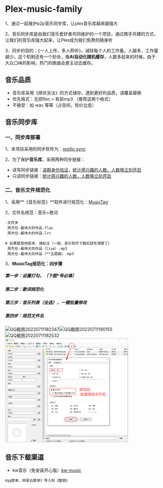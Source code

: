# Plex-music-family

1、通过一起维护p2p音乐同步库，让plex音乐库越来越强大

2、音乐同步库是由我们音乐爱好者共同维护的一个项目，通过携手共建的方式，让我们的音乐库强大起来，让Plex成为我们免费的随身听

3、同步的目的：《一人上传，多人聆听》，减轻每个人的工作量。人越多，工作量越少。这个机制还有一个妙处，像**AI自动化随机缓存**，人数多起来的时候，由于大众口味的影响，热门的歌曲会更主动去缓存。

## 音乐品质

- 音乐库采用《择优劣汰》的方式储存，遇到更好的品质，请覆盖替换
- 优先格式：无损flac > 有损mp3 （推荐这两个格式）
- 不接受：如 wav 等等（占空间，性价比低）

## 音乐同步库

### 一、同步库部署

1、本项目采用的同步软件为：[resilio sync](https://www.resilio.com/)

2、为了保护**音乐库**，采用两种同步链接：

- 读写同步链接：<u>进群身份验证</u>，<u>统计感兴趣的人数，人数够立刻开启</u>
- 只读同步链接：<u>统计感兴趣的人数，人数够立刻开启</u>

### 二、音乐文件规范化

1、采用**《音乐标签》**软件进行规范化：[MusicTag](https://github.com/Howardnm/Plex-music-family/releases/tag/basics)

2、文件名规范：音乐+歌词

```
-文件夹
 周杰伦-最伟大的作品.flac
 周杰伦-最伟大的作品.lrc
 
# 如果是其他版本，请标注（一般，音乐软件下载后就写清楚了）
 周杰伦-最伟大的作品（live）.mp3
 周杰伦-最伟大的作品（**主题曲）.mp3
```

3、**MusicTag规范化：四步骤**

##### 第一步：设置打勾，（下图*号**必填**）

##### 第二步：歌词规范化

##### 第三步：音乐列表（全选），一键批量修改

##### 第四步：规范文件名

<img src="https://user-images.githubusercontent.com/55622355/178245221-ae44c705-b7e4-4d87-8922-be0198d68cab.png" alt="QQ截图20220711182347" style="width:400px;" /><img src="https://user-images.githubusercontent.com/55622355/178250457-61edcf71-3b39-4cd9-96d4-6578c493cb80.png" alt="QQ截图20220711190155" style="width:400px;" /><img src="https://user-images.githubusercontent.com/55622355/178245246-73c62f7b-56a6-43a4-b87a-26fcf2a8d8bb.png" alt="QQ截图20220711182532" style="width:400px;" /><img src="https://raw.githubusercontent.com/Howardnm/PicGo-image/main/img/image-20220711182137692.png" alt="image-20220711182137692" style="width:400px;" />

## 音乐下载渠道

- kw音乐（免安装开心版）[kw-music](https://github.com/Howardnm/Plex-music-family/releases/tag/basics)

```
《qq歌单、网易云歌单》导入到《酷我》

```
